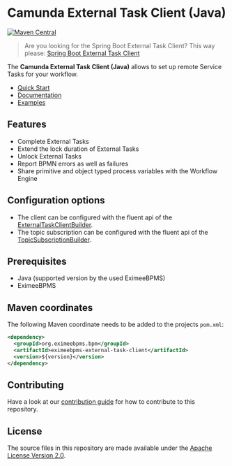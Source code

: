 # Camunda External Task Client (Java)


[![Maven Central](https://maven-badges.herokuapp.com/maven-central/org.camunda.bpm/camunda-external-task-client/badge.svg)](https://maven-badges.herokuapp.com/maven-central/org.camunda.bpm/camunda-external-task-client)

> Are you looking for the Spring Boot External Task Client? This way please: [Spring Boot External Task Client](../../spring-boot-starter/starter-client)

The **Camunda External Task Client (Java)** allows to set up remote Service Tasks for your workflow.

* [Quick Start](https://docs.camunda.org/get-started/quick-start/)
* [Documentation](https://docs.camunda.org/manual/develop/user-guide/ext-client/)
* [Examples](https://github.com/camunda/camunda-bpm-examples/tree/master/clients/java)

## Features
* Complete External Tasks
* Extend the lock duration of External Tasks
* Unlock External Tasks
* Report BPMN errors as well as failures
* Share primitive and object typed process variables with the Workflow Engine


## Configuration options
* The client can be configured with the fluent api of the [ExternalTaskClientBuilder](client/src/main/java/org/eximeebpms/bpm/client/ExternalTaskClientBuilder.java).
* The topic subscription can be configured with the fluent api of the [TopicSubscriptionBuilder](client/src/main/java/org/eximeebpms/bpm/client/topic/TopicSubscriptionBuilder.java).

## Prerequisites
* Java (supported version by the used EximeeBPMS)
* EximeeBPMS

## Maven coordinates
The following Maven coordinate needs to be added to the projects `pom.xml`:
```xml
<dependency>
  <groupId>org.eximeebpms.bpm</groupId>
  <artifactId>eximeebpms-external-task-client</artifactId>
  <version>${version}</version>
</dependency>
```

## Contributing

Have a look at our [contribution guide](https://github.com/camunda/camunda-bpm-platform/blob/master/CONTRIBUTING.md) for how to contribute to this repository.


## License
The source files in this repository are made available under the [Apache License Version 2.0](./LICENSE).
